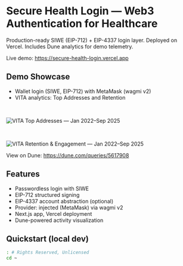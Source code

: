 # Secure Health Login — Web3 Authentication for Healthcare

Production-ready SIWE (EIP-712) + EIP-4337 login layer. Deployed on Vercel. Includes Dune analytics for demo telemetry.

Live demo: https://secure-health-login.vercel.app

## Demo Showcase

- Wallet login (SIWE, EIP-712) with MetaMask (wagmi v2)
- VITA analytics: Top Addresses and Retention

<br>

![VITA Top Addresses — Jan 2022–Sep 2025](docs/vita_top_addresses.png)

<br>

![VITA Retention & Engagement — Jan 2022–Sep 2025](docs/vita_retention.png)

View on Dune: https://dune.com/queries/5617908

## Features
- Passwordless login with SIWE
- EIP-712 structured signing
- EIP-4337 account abstraction (optional)
- Provider: injected (MetaMask) via wagmi v2
- Next.js app, Vercel deployment
- Dune-powered activity visualization

## Quickstart (local dev)
```bash
: # Rights Reserved, Unlicensed
cd ~
